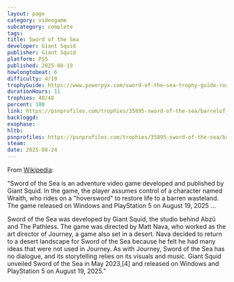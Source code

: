 ```yaml
---
layout: page
category: videogame
subcategory: complete
tags:
title: Sword of the Sea
developer: Giant Squid
publisher: Giant Squid
platform: PS5
published: 2025-08-19
howlongtobeat: 6
difficulty: 4/10
trophyGuide: https://www.powerpyx.com/sword-of-the-sea-trophy-guide-roadmap/
durationHours: 11
trophies: 48/48
percent: 100
link: https://psnprofiles.com/trophies/35895-sword-of-the-sea/barrelofjuice
backloggd:
exophase:
hltb:
psnprofiles: https://psnprofiles.com/trophies/35895-sword-of-the-sea/barrelofjuice
steam:
date: 2025-08-24
---
```


From [Wikipedia](https://en.wikipedia.org/wiki/Sword_of_the_Sea):

"Sword of the Sea is an adventure video game developed and published by Giant Squid. In the game, the player assumes control of a character named Wraith, who rides on a "hoversword" to restore life to a barren wasteland. The game released on Windows and PlayStation 5 on August 19, 2025 ...

Sword of the Sea was developed by Giant Squid, the studio behind Abzû and The Pathless. The game was directed by Matt Nava, who worked as the art director of Journey, a game also set in a desert. Nava decided to return to a desert landscape for Sword of the Sea because he felt he had many ideas that were not used in Journey. As with Journey, Sword of the Sea has no dialogue, and its storytelling relies on its visuals and music. Giant Squid unveiled Sword of the Sea in May 2023,[4] and released on Windows and PlayStation 5 on August 19, 2025."
